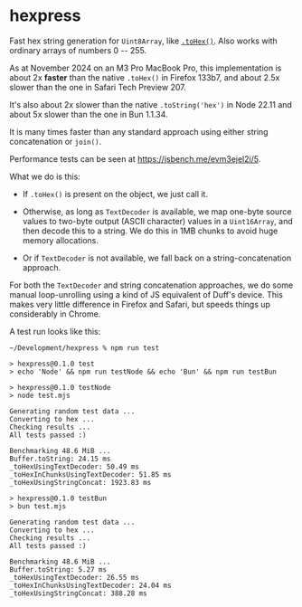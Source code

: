 # hexpress

Fast hex string generation for `Uint8Array`, like [`.toHex()`](https://developer.mozilla.org/en-US/docs/Web/JavaScript/Reference/Global_Objects/Uint8Array/toHex). Also works with ordinary arrays of numbers 0 -- 255.

As at November 2024 on an M3 Pro MacBook Pro, this implementation is about 2x **faster** than the native `.toHex()` in Firefox 133b7, and about 2.5x slower than the one in Safari Tech Preview 207. 

It's also about 2x slower than the native `.toString('hex')` in Node 22.11 and about 5x slower than the one in Bun 1.1.34.

It is many times faster than any standard approach using either string concatenation or `join()`.

Performance tests can be seen at https://jsbench.me/evm3ejel2i/5.

What we do is this:

* If `.toHex()` is present on the object, we just call it.

* Otherwise, as long as `TextDecoder` is available, we map one-byte source values to two-byte output (ASCII character) values in a `Uint16Array`, and then decode this to a string. We do this in 1MB chunks to avoid huge memory allocations.

* Or if `TextDecoder` is not available, we fall back on a string-concatenation approach.

For both the `TextDecoder` and string concatenation approaches, we do some manual loop-unrolling using a kind of JS equivalent of Duff's device. This makes very little difference in Firefox and Safari, but speeds things up considerably in Chrome.

A test run looks like this:

```
~/Development/hexpress % npm run test    

> hexpress@0.1.0 test
> echo 'Node' && npm run testNode && echo 'Bun' && npm run testBun

> hexpress@0.1.0 testNode
> node test.mjs

Generating random test data ...
Converting to hex ...
Checking results ...
All tests passed :)

Benchmarking 48.6 MiB ...
Buffer.toString: 24.15 ms
_toHexUsingTextDecoder: 50.49 ms
_toHexInChunksUsingTextDecoder: 51.85 ms
_toHexUsingStringConcat: 1923.83 ms

> hexpress@0.1.0 testBun
> bun test.mjs

Generating random test data ...
Converting to hex ...
Checking results ...
All tests passed :)

Benchmarking 48.6 MiB ...
Buffer.toString: 5.27 ms
_toHexUsingTextDecoder: 26.55 ms
_toHexInChunksUsingTextDecoder: 24.04 ms
_toHexUsingStringConcat: 388.28 ms
```